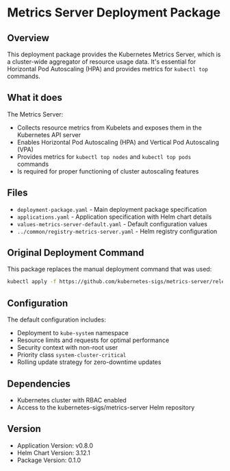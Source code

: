 # Metrics Server Deployment Package

## Overview

This deployment package provides the Kubernetes Metrics Server, which is a cluster-wide aggregator of resource usage data. It's essential for Horizontal Pod Autoscaling (HPA) and provides metrics for `kubectl top` commands.

## What it does

The Metrics Server:
- Collects resource metrics from Kubelets and exposes them in the Kubernetes API server
- Enables Horizontal Pod Autoscaling (HPA) and Vertical Pod Autoscaling (VPA)
- Provides metrics for `kubectl top nodes` and `kubectl top pods` commands
- Is required for proper functioning of cluster autoscaling features

## Files

- `deployment-package.yaml` - Main deployment package specification
- `applications.yaml` - Application specification with Helm chart details
- `values-metrics-server-default.yaml` - Default configuration values
- `../common/registry-metrics-server.yaml` - Helm registry configuration

## Original Deployment Command

This package replaces the manual deployment command that was used:
```bash
kubectl apply -f https://github.com/kubernetes-sigs/metrics-server/releases/latest/download/components.yaml
```

## Configuration

The default configuration includes:
- Deployment to `kube-system` namespace
- Resource limits and requests for optimal performance
- Security context with non-root user
- Priority class `system-cluster-critical`
- Rolling update strategy for zero-downtime updates

## Dependencies

- Kubernetes cluster with RBAC enabled
- Access to the kubernetes-sigs/metrics-server Helm repository

## Version

- Application Version: v0.8.0
- Helm Chart Version: 3.12.1
- Package Version: 0.1.0
